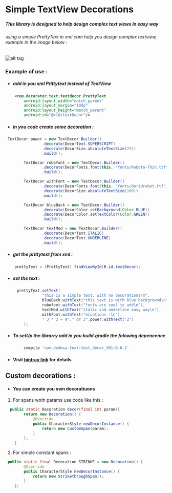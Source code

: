 # Simple TextView Decorations

##### This library is designed to help design complex text views in easy way

###### using a simple PrettyText in xml cam help you design complex textview, example in the image below :

![alt tag](https://s26.postimg.org/4j98g8bmx/screenshot.jpg)

### Example of use :
- ##### add in you xml Prittytext instead of TextView
```xml
    <com.decorator.text.textdecor.PrettyText
        android:layout_width="match_parent"
        android:layout_margin="10dp"
        android:layout_height="match_parent"
        android:id="@+id/textDecor"/>
```
- ##### in you code create some decoration :
```java
 TextDecor power = new TextDecor.Builder()
                .decorate(DecorText.SUPERSCRIPT)
                .decorate(DecorSize.absoluteTextSize(25))
                .build();

        TextDecor robofont = new TextDecor.Builder()
                .decorate(DecorFonts.font(this, "fonts/Roboto-Thin.ttf"))
                .build();

        TextDecor withFont = new TextDecor.Builder()
                .decorate(DecorFonts.font(this, "fonts/doridrobot.ttf"))
                .decorate(DecorSize.absoluteTextSize(100))
                .build();

        TextDecor blueBack = new TextDecor.Builder()
                .decorate(DecorColor.setBackground(Color.BLUE))
                .decorate(DecorColor.setTextColor(Color.GREEN))
                .build();

        TextDecor textMod = new TextDecor.Builder()
                .decorate(DecorText.ITALIC)
                .decorate(DecorText.UNDERLINE)
                .build();
```
- ##### get the prittytext from xml :
```java
    prettyText = (PrettyText) findViewById(R.id.textDecor);
```

- ##### set the text : 
```java
     prettyText.setText(
                "this is a simple text, with no decorations\n",
                blueBack.withText("this text is with blue backgrownd\n"),
                robofont.withText("fonts are cool to add\n"),
                textMod.withText("italic and underline easy way\n"),
                withFont.withText("ecuations :\n"),
                " 3 * 3 = 9"," or 3",power.withText("2")
        );
```

- ##### To setUp the librarry add in you build.gradle the folowing depencence
```groovy
        compile 'com.dsdmsa.text:text_decor_V01:0.0.2'
```
- #### Visit [bintray link](https://bintray.com/dsdmsa/AndroidText/com.dsdmsa.text) for details

## Custom decorations :
- #### You can create you own decoratiuons
1.  For spans woth params use code like this :
```java
  public static Decoration decor(final int param){
        return new Decoration() {
            @Override
            public CharacterStyle newDecorInstance() {
                return new CustomSpan(param);
            }
        };
    }
```
2. For simple constant spans :
```java
 public static final Decoration STRINKE = new Decoration() {
        @Override
        public CharacterStyle newDecorInstance() {
            return new StrikethroughSpan();
        }
    };
```




